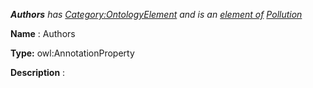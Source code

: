 ___Authors__ 
 has
 [Category:OntologyElement](../../Category/OntologyElement "Category:OntologyElement") 
 and is an
 [element of](../../Property/ElementOf "Property:ElementOf") 
[Pollution](../../Submissions/Pollution "Submissions:Pollution")_




  







__Name__ 
 : Authors
 



__Type:__ 
 owl:AnnotationProperty
 



__Description__ 
 :